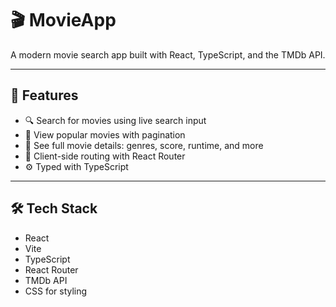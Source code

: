 # 🎬 MovieApp

A modern movie search app built with React, TypeScript, and the TMDb API.

---

## 🚀 Features

- 🔍 Search for movies using live search input
- 📄 View popular movies with pagination
- 🎥 See full movie details: genres, score, runtime, and more
- 🧭 Client-side routing with React Router
- ⚙️ Typed with TypeScript

---

## 🛠️ Tech Stack

- React
- Vite
- TypeScript
- React Router
- TMDb API
- CSS for styling
